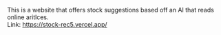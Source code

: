 This is a website that offers stock suggestions based off an AI that reads online aritlces.
</br>
Link: https://stock-rec5.vercel.app/

